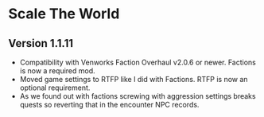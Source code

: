 # Scale The World

## Version 1.1.11
* Compatibility with Venworks Faction Overhaul v2.0.6 or newer. Factions is now a required mod. 
* Moved game settings to RTFP like I did with Factions. RTFP is now an optional requirement. 
* As we found out with factions screwing with aggression settings breaks quests so reverting that in the encounter NPC records. 